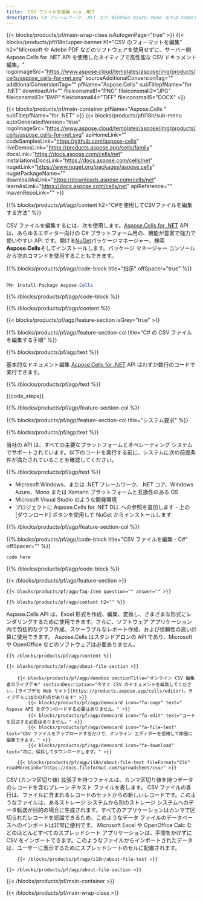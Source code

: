```yaml
---
title:  CSV ファイルを編集 via .NET
description: C# フレームワーク、.NET コア、Windows Azure、Mono または Xamarin プラットフォームで CSV ドキュメントを編集するための C# ソース コード。
---
```

{{< blocks/products/pf/main-wrap-class isAutogenPage="true" >}}
{{< blocks/products/pf/i18n/upper-banner h1="CSV のフォーマットを編集" h2="Microsoft や Adobe PDF などのソフトウェアを使用せずに、サーバー側 Aspose.Cells for .NET API を使用したネイティブで高性能な CSV ドキュメント編集。" logoImageSrc="https://www.aspose.cloud/templates/aspose/img/products/cells/aspose_cells-for-net.svg" sourceAdditionalConversionTag="" additionalConversionTag="" pfName="Aspose.Cells" subTitlepfName="for .NET" downloadUrl="" fileiconsmall1="PNG" fileiconsmall2="JPG" fileiconsmall3="BMP" fileiconsmall4="TIFF" fileiconsmall5="DOCX" >}}

{{< blocks/products/pf/main-container pfName="Aspose.Cells " subTitlepfName="for .NET" >}}
{{< blocks/products/pf/i18n/sub-menu autoGeneratedVersion="true" logoImageSrc="https://www.aspose.cloud/templates/aspose/img/products/cells/aspose_cells-for-net.svg" apiHomeLink="" codeSamplesLink="https://github.com/aspose-cells" liveDemosLink="https://products.aspose.app/cells/family" docsLink="https://docs.aspose.com/cells/net" installationsDocsLink="https://docs.aspose.com/cells/net" nugetLink="https://www.nuget.org/packages/aspose.cells" nugetPackageName="" downloadAsLink="https://downloads.aspose.com/cells/net" learnAsLink="https://docs.aspose.com/cells/net" apiReference="" mavenRepoLink="" >}}

{{% blocks/products/pf/agp/content h2="C#を使用してCSVファイルを編集する方法" %}}

CSV ファイルを編集するには、次を使用します。<a href="https://products.aspose.com/cells/net">Aspose.Cells for .NET</a> API は、あらゆるエディター向けの C# プラットフォーム用の、機能が豊富で強力で使いやすい API です。開ける<a href="https://www.nuget.org/packages/aspose.cells">NuGet</a>パッケージマネージャー、検索<b>Aspose.Cells</b>そしてインストールします。パッケージ マネージャー コンソールから次のコマンドを使用することもできます。

{{% blocks/products/pf/agp/code-block title="指示" offSpacer="true" %}}

```cs

PM> Install-Package Aspose.Cells

```

{{% /blocks/products/pf/agp/code-block %}}

{{% /blocks/products/pf/agp/content %}}

{{< blocks/products/pf/agp/feature-section isGrey="true" >}}

{{% blocks/products/pf/agp/feature-section-col title="C# の CSV ファイルを編集する手順" %}}

{{% blocks/products/pf/agp/text %}}

基本的なドキュメント編集
 [Aspose.Cells for .NET](https://products.aspose.com/cells/net) 
API はわずか数行のコードで実行できます。

{{% /blocks/products/pf/agp/text %}}

{{code_steps}}

{{% /blocks/products/pf/agp/feature-section-col %}}

{{% blocks/products/pf/agp/feature-section-col title="システム要求" %}}

{{% blocks/products/pf/agp/text %}}

当社の API は、すべての主要なプラットフォームとオペレーティング システムでサポートされています。以下のコードを実行する前に、システムに次の前提条件が満たされていることを確認してください。

{{% /blocks/products/pf/agp/text %}}

- Microsoft Windows、または .NET フレームワーク、.NET コア、Windows Azure、Mono または Xamarin プラットフォームと互換性のある OS
-  Microsoft Visual Studio のような開発環境
- プロジェクトに Aspose.Cells for .NET DLL への参照を追加します - 上の [ダウンロード] ボタンを使用して NuGet からインストールします

{{% /blocks/products/pf/agp/feature-section-col %}}

{{% blocks/products/pf/agp/code-block title="CSV ファイルを編集 - C#" offSpacer="" %}}

```cs
code here

```

{{% /blocks/products/pf/agp/code-block %}}

{{< /blocks/products/pf/agp/feature-section >}}

    {{< blocks/products/pf/agp/faq-item question="" answer="" >}}
 

<!-- aboutfile Starts -->

    {{% blocks/products/pf/agp/content h2="" %}}

Aspose.Cells API は、Excel 形式を作成、編集、変換し、さまざまな形式にレンダリングするために使用できます。さらに、ソフトウェア アプリケーション内で包括的なグラフ作成、スケーラブルなレポート作成、および信頼性の高い計算に使用できます。 Aspose.Cells はスタンドアロンの API であり、Microsoft や OpenOffice などのソフトウェアは必要ありません。



    {{% /blocks/products/pf/agp/content %}}

    {{< blocks/products/pf/agp/about-file-section >}}

        {{< blocks/products/pf/agp/demobox sectionTitle="オンライン CSV 編集者のライブデモ" sectionDescription="今すぐ CSV のドキュメントを編集してください。[ライブデモ Web サイト](https://products.aspose.app/cells/editor)。ライブデモには次の利点があります" >}}
            {{< blocks/products/pf/agp/democard icon="fa-cogs" text=" Aspose API をダウンロードする必要はありません。" >}}
            {{< blocks/products/pf/agp/democard icon="fa-edit" text="コードを記述する必要はありません。" >}}
            {{< blocks/products/pf/agp/democard icon="fa-file-text" text="CSV ファイルをアップロードするだけで、オンライン エディターを使用して即座に編集できます。" >}}
            {{< blocks/products/pf/agp/democard icon="fa-download" text="次に、保存してダウンロードします。" >}}

        {{< blocks/products/pf/agp/i18n/about-file-text fileFormat="CSV" readMoreLink="https://docs.fileformat.com/spreadsheet/csv/" >}}
CSV (カンマ区切り値) 拡張子を持つファイルは、カンマ区切り値を持つデータのレコードを含むプレーン テキスト ファイルを表します。 CSV ファイルの各行は、ファイルに含まれるレコードのセットからの新しいレコードです。このようなファイルは、あるストレージ システムから別のストレージ システムへのデータ転送が目的の場合に生成されます。すべてのアプリケーションはカンマで区切られたレコードを認識できるため、このようなデータ ファイルのデータベースへのインポートは非常に便利です。 Microsoft Excel や OpenOffice Calc などのほとんどすべてのスプレッドシート アプリケーションは、手間をかけずに CSV をインポートできます。このようなファイルからインポートされたデータは、ユーザーに表示するためにスプレッドシートのセルに配置されます。

        {{< /blocks/products/pf/agp/i18n/about-file-text >}}

    {{< /blocks/products/pf/agp/about-file-section >}}

<!-- aboutfile Ends -->



{{< /blocks/products/pf/main-container >}}
    
{{< /blocks/products/pf/main-wrap-class >}}
